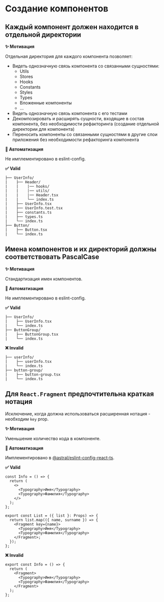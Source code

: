 # Создание компонентов

## Каждый компонент должен находится в отдельной директории

**✨ Мотивация**

Отдельная директория для каждого компонента позволяет:
- Видеть однозначную связь компонента со связанными сущностями:
  - Utils
  - Stores
  - Hooks
  - Constants
  - Styles
  - Types
  - Вложенные компоненты
  - ...
- Видеть однозначную связь компонента с его тестами
- Декомпозировать и расширять сущности, входящие в состав компонента, без необходимости рефакторинга (создание отдельной директории для компонента)
- Переносить компоненты со связанными сущностями в другие слои приложения без необходимости рефакторинга компонента

**🤖 Автоматизация**

Не имплементировано в eslint-config.

**✅ Valid**

```
├── UserInfo/
|    ├── Header/
|    |    |── hooks/
|    |    |── utils/
|    |    |── Header.tsx
|    |    └── index.ts
|    ├── UserInfo.tsx
|    ├── UserInfo.test.tsx
|    ├── constants.ts
|    ├── types.ts
|    └── index.ts
├── Button/
|    ├── Button.tsx
|    └── index.ts
```

## Имена компонентов и их директорий должны соответствовать PascalCase

**✨ Мотивация**

Стандартизация имен компонентов.

**🤖 Автоматизация**

Не имплементировано в eslint-config.

**✅ Valid**

```
├── UserInfo/
|    ├── UserInfo.tsx
|    └── index.ts
├── ButtonGroup/
|    ├── ButtonGroup.tsx
|    └── index.ts
```

**❌ Invalid**

```
├── userInfo/
|    ├── userInfo.tsx
|    └── index.ts
├── button-group/
|    ├── button-group.tsx
|    └── index.ts
```

## Для `React.Fragment` предпочтительна краткая нотация

Исключение, когда должна использоваться расширенная нотация - необходим `key` prop.

**✨ Мотивация**

Уменьшение количество кода в компоненте.

**🤖 Автоматизация**

Имплементировано в [@astral/eslint-config-react-ts](https://www.npmjs.com/package/@astral/eslint-config-react-ts).

**✅ Valid**

```tsx
const Info = () => {
  return (
    <>
      <Typography>Имя</Typography>
      <Typography>Фамилия</Typography>
    </>
  );
};
```

```tsx
export const List = ({ list }: Props) => {
  return list.map(({ name, surname }) => {
    <Fragment key={name}>
      <Typography>Имя</Typography>
      <Typography>Фамилия</Typography>
    </Fragment>;
  });
};
```

**❌ Invalid**

```tsx
export const Info = () => {
  return (
    <Fragment>
      <Typography>Имя</Typography>
      <Typography>Фамилия</Typography>
    </Fragment>
  );
};
```
